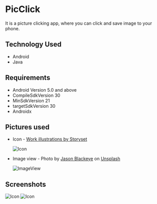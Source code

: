 # PicClick
It is a picture clicking app, where you can click and save image to your phone.

## Technology Used
- Android
- Java

## Requirements
- Android Version 5.0 and above
- CompileSdkVersion 30
- MinSdkVersion 21
- targetSdkVersion 30
- Androidx
  
## Pictures used
- Icon - <a href="https://storyset.com/work">Work illustrations by Storyset</a>
  
  ![Icon](/Images/icon.png)

- Image view - Photo by <a href="https://unsplash.com/@jeisblack?utm_source=unsplash&utm_medium=referral&utm_content=creditCopyText">Jason Blackeye</a> on <a href="https://unsplash.com/s/photos/png?utm_source=unsplash&utm_medium=referral&utm_content=creditCopyText">Unsplash</a>

  ![ImageView](/Images/smoke.jpg)

## Screenshots

![Icon](/Images/ss1.jpeg)
![Icon](/Images/ss2.jpeg)
